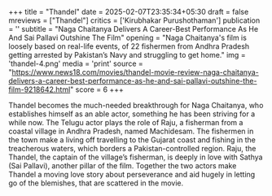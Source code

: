 +++
title = "Thandel"
date = 2025-02-07T23:35:34+05:30
draft = false
mreviews = ["Thandel"]
critics = ['Kirubhakar Purushothaman']
publication = ''
subtitle = "Naga Chaitanya Delivers A Career-Best Performance As He And Sai Pallavi Outshine The Film"
opening = "Naga Chaitanya's film is loosely based on real-life events, of 22 fishermen from Andhra Pradesh getting arrested by Pakistan’s Navy and struggling to get home."
img = 'thandel-4.png'
media = 'print'
source = "https://www.news18.com/movies/thandel-movie-review-naga-chaitanya-delivers-a-career-best-performance-as-he-and-sai-pallavi-outshine-the-film-9218642.html"
score = 6
+++

Thandel becomes the much-needed breakthrough for Naga Chaitanya, who establishes himself as an able actor, something he has been striving for a while now. The Telugu actor plays the role of Raju, a fisherman from a coastal village in Andhra Pradesh, named Machidesam. The fishermen in the town make a living off travelling to the Gujarat coast and fishing in the treacherous waters, which borders a Pakistan-controlled region. Raju, the Thandel, the captain of the village’s fisherman, is deeply in love with Sathya (Sai Pallavi), another pillar of the film. Together the two actors make Thandel a moving love story about perseverance and aid hugely in letting go of the blemishes, that are scattered in the movie.
